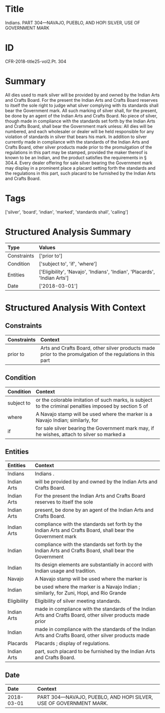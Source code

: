 # Title

 Indians. PART 304—NAVAJO, PUEBLO, AND HOPI SILVER, USE OF GOVERNMENT MARK


# ID

 CFR-2018-title25-vol2.Pt. 304


# Summary

All dies used to mark silver will be provided by and owned by the Indian Arts and Crafts Board.
For the present the Indian Arts and Crafts Board reserves to itself the sole right to judge what silver complying with its standards shall bear the Government mark.
All such marking of silver shall, for the present, be done by an agent of the Indian Arts and Crafts Board.
No piece of silver, though made in compliance with the standards set forth by the Indian Arts and Crafts Board, shall bear the Government mark unless:
All dies will be numbered, and each wholesaler or dealer will be held responsible for any violation of standards in silver that bears his mark.
In addition to silver currently made in compliance with the standards of the Indian Arts and Crafts Board, other silver products made prior to the promulgation of the regulations in this part may be stamped, provided the maker thereof is known to be an Indian, and the product satisfies the requirements in &#167;&#8201;304.4.
Every dealer offering for sale silver bearing the Government mark may display in a prominent place a placard setting forth the standards and the regulations in this part, such placard to be furnished by the Indian Arts and Crafts Board.


# Tags

['silver', 'board', 'indian', 'marked', 'standards shall', 'calling']


# Structured Analysis Summary

| Type        | Values                                                                    |
|:------------|:--------------------------------------------------------------------------|
| Constraints | ['prior to']                                                              |
| Condition   | ['subject to', 'if', 'where']                                             |
| Entities    | ['Eligibility', 'Navajo', 'Indians', 'Indian', 'Placards', 'Indian Arts'] |
| Date        | ['2018-03-01']                                                            |


# Structured Analysis With Context

 


## Constraints

| Constraints   | Context                                                                                                     |
|:--------------|:------------------------------------------------------------------------------------------------------------|
| prior to      | Arts and Crafts Board, other silver products made prior to the promulgation of the regulations in this part |


## Condition

| Condition   | Context                                                                                                |
|:------------|:-------------------------------------------------------------------------------------------------------|
| subject to  | or the colorable imitation of such marks, is subject to the criminal penalties imposed by section 5 of |
| where       | A Navajo stamp will be used  where the marker is a Navajo Indian; similarly, for                       |
| if          | for sale silver bearing the Government mark may, if he wishes, attach to silver so marked a            |


## Entities

| Entities    | Context                                                                                                     |
|:------------|:------------------------------------------------------------------------------------------------------------|
| Indians     | Indians .                                                                                                   |
| Indian Arts | will be provided by and owned by the Indian Arts  and Crafts Board.                                         |
| Indian Arts | For the present the  Indian Arts and Crafts Board reserves to itself the sole                               |
| Indian Arts | present, be done by an agent of the Indian Arts  and Crafts Board.                                          |
| Indian Arts | compliance with the standards set forth by the Indian Arts and Crafts Board, shall bear the Government mark |
| Indian      | compliance with the standards set forth by the Indian Arts and Crafts Board, shall bear the Government      |
| Indian      | Its design elements are substantially in accord with Indian  usage and tradition.                           |
| Navajo      | A  Navajo stamp will be used where the marker is                                                            |
| Indian      | be used where the marker is a Navajo Indian ; similarly, for Zuni, Hopi, and Rio Grande                     |
| Eligibility | Eligibility  of silver meeting standards.                                                                   |
| Indian Arts | made in compliance with the standards of the Indian Arts and Crafts Board, other silver products made prior |
| Indian      | made in compliance with the standards of the Indian Arts and Crafts Board, other silver products made       |
| Placards    | Placards ; display of regulations.                                                                          |
| Indian Arts | part, such placard to be furnished by the Indian Arts  and Crafts Board.                                    |


## Date

| Date       | Context                                                           |
|:-----------|:------------------------------------------------------------------|
| 2018-03-01 | PART 304—NAVAJO, PUEBLO, AND HOPI SILVER, USE OF GOVERNMENT MARK. |


